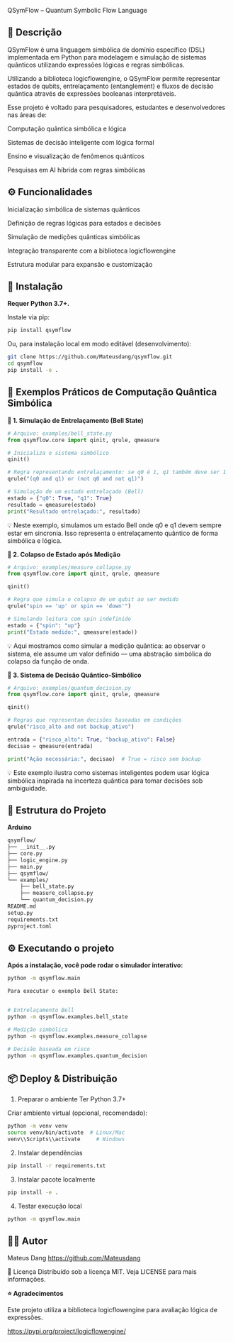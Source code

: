 QSymFlow – Quantum Symbolic Flow Language

## 📖 Descrição

QSymFlow é uma linguagem simbólica de domínio específico (DSL) implementada em Python para modelagem e simulação de sistemas quânticos utilizando expressões lógicas e regras simbólicas.

Utilizando a biblioteca logicflowengine, o QSymFlow permite representar estados de qubits, entrelaçamento (entanglement) e fluxos de decisão quântica através de expressões booleanas interpretáveis.

Esse projeto é voltado para pesquisadores, estudantes e desenvolvedores nas áreas de:

Computação quântica simbólica e lógica

Sistemas de decisão inteligente com lógica formal

Ensino e visualização de fenômenos quânticos

Pesquisas em AI híbrida com regras simbólicas

## ⚙️ Funcionalidades

Inicialização simbólica de sistemas quânticos

Definição de regras lógicas para estados e decisões

Simulação de medições quânticas simbólicas

Integração transparente com a biblioteca logicflowengine

Estrutura modular para expansão e customização


## 🚀 Instalação

**Requer Python 3.7+.**


Instale via pip:


``` python
pip install qsymflow
```

Ou, para instalação local em modo editável (desenvolvimento):

```bash
git clone https://github.com/Mateusdang/qsymflow.git
cd qsymflow
pip install -e .
```

## 🔬 Exemplos Práticos de Computação Quântica Simbólica

**🔁 1. Simulação de Entrelaçamento (Bell State)**

```python
# Arquivo: examples/bell_state.py
from qsymflow.core import qinit, qrule, qmeasure

# Inicializa o sistema simbólico
qinit()

# Regra representando entrelaçamento: se q0 é 1, q1 também deve ser 1
qrule("(q0 and q1) or (not q0 and not q1)")

# Simulação de um estado entrelaçado (Bell)
estado = {"q0": True, "q1": True}
resultado = qmeasure(estado)
print("Resultado entrelaçado:", resultado)

```
💡 Neste exemplo, simulamos um estado Bell onde q0 e q1 devem sempre estar em sincronia. Isso representa o entrelaçamento quântico de forma simbólica e lógica. 

**🎯 2. Colapso de Estado após Medição**
```python
# Arquivo: examples/measure_collapse.py
from qsymflow.core import qinit, qrule, qmeasure

qinit()

# Regra que simula o colapso de um qubit ao ser medido
qrule("spin == 'up' or spin == 'down'")

# Simulando leitura com spin indefinido
estado = {"spin": "up"}
print("Estado medido:", qmeasure(estado))

```
💡 Aqui mostramos como simular a medição quântica: ao observar o sistema, ele assume um valor definido — uma abstração simbólica do colapso da função de onda.

**🧠 3. Sistema de Decisão Quântico-Simbólico**

```python
# Arquivo: examples/quantum_decision.py
from qsymflow.core import qinit, qrule, qmeasure

qinit()

# Regras que representam decisões baseadas em condições
qrule("risco_alto and not backup_ativo")

entrada = {"risco_alto": True, "backup_ativo": False}
decisao = qmeasure(entrada)

print("Ação necessária:", decisao)  # True = risco sem backup

```
💡 Este exemplo ilustra como sistemas inteligentes podem usar lógica simbólica inspirada na incerteza quântica para tomar decisões sob ambiguidade.

## 📁 Estrutura do Projeto

**Arduino**
```bash
qsymflow/
├── __init__.py
├── core.py
├── logic_engine.py
├── main.py
├── qsymflow/
└── examples/
    ├── bell_state.py
    ├── measure_collapse.py
    └── quantum_decision.py
README.md
setup.py
requirements.txt
pyproject.toml
```

## ⚙️ Executando o projeto

**Após a instalação, você pode rodar o simulador interativo:**

```bash
python -m qsymflow.main

Para executar o exemplo Bell State:


# Entrelaçamento Bell
python -m qsymflow.examples.bell_state

# Medição simbólica
python -m qsymflow.examples.measure_collapse

# Decisão baseada em risco
python -m qsymflow.examples.quantum_decision

```

## 📦 Deploy & Distribuição

1. Preparar o ambiente
Ter Python 3.7+

Criar ambiente virtual (opcional, recomendado):

```bash
python -m venv venv
source venv/bin/activate  # Linux/Mac
venv\\Scripts\\activate     # Windows
```
2. Instalar dependências

```bash
pip install -r requirements.txt
```
3. Instalar pacote localmente

```bash
pip install -e .
```

4. Testar execução local

```bash
python -m qsymflow.main
```



## 👨‍💻 Autor

Mateus Dang
https://github.com/Mateusdang

📄 Licença
Distribuído sob a licença MIT. Veja LICENSE para mais informações.


**⭐ Agradecimentos**

Este projeto utiliza a biblioteca logicflowengine para avaliação lógica de expressões.

https://pypi.org/project/logicflowengine/
